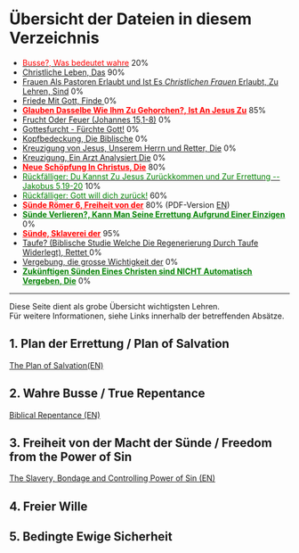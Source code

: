 ﻿<!--t Grundlegende Lehren t-->
<!--d  d-->

# Übersicht der Dateien in diesem Verzeichnis
- [<font color="red">Busse?, Was bedeutet wahre</font>](grundlegende-lehren/busse) 20%
- [Christliche Leben, Das](grundlegende-lehren/das-leben-als-christ) 90%
- [Frauen Als Pastoren Erlaubt und Ist Es _Christlichen Frauen_ Erlaubt, Zu Lehren, Sind](grundlegende-lehren/sind-frauen-als-pastoren-erlaubt-und-ist-es-christlichen-frauen-erlaubt-zu-lehren) 0%
- [Friede Mit Gott, Finde ](grundlegende-lehren/finde-friede-mit-gott) 0%
- [<font color="red"><u>**Glauben Dasselbe Wie Ihm Zu Gehorchen?, Ist An Jesus Zu**</u></font>](grundlegende-lehren/glaube-gehorsam) 85%
- [Frucht Oder Feuer (Johannes 15,1-8)](grundlegende-lehren/frucht-oder-feuer.md) 0%
- [Gottesfurcht - Fürchte Gott!](grundlegende-lehren/fuerchte-gott-gottesfurcht) 0%
- [Kopfbedeckung, Die Biblische](grundlegende-lehren/die-biblische-kopfbedeckung) 0%
- [Kreuzigung von Jesus, Unserem Herrn und Retter, Die](grundlegende-lehren/die-kreuzigung-von-jesus-unserm-herrn-und-retter) 0%
- [Kreuzigung, Ein Arzt Analysiert Die](grundlegende-lehren/ein-arzt-analysiert-die-kreuzigung) 0%
- [<font color="red"><u>**Neue Schöpfung In Christus, Die**</u></font>](grundlegende-lehren/neue-schoepfung) 80%
- [<font color="green">Rückfälliger: Du Kannst Zu Jesus Zurückkommen und Zur Errettung -- Jakobus 5,19-20</font>](grundlegende-lehren/rueckfaelliger-du-kannst-zu-jesus-und-zur-errettung-zurueckkommen) 10%
- [<font color="green">Rückfälliger: Gott will dich zurück!</font>](grundlegende-lehren/rueckfaelliger-gott-will-dich-zurueck) 60%
- [<font color="red"><u>**Sünde Römer 6, Freiheit von der**</u></font>](grundlegende-lehren/freiheit-von-suende) 80% (PDF-Version [EN](files/tracts/eomin.org_romans6.pdf))
- [<font color="green"><u>**Sünde Verlieren?, Kann Man Seine Errettung Aufgrund Einer Einzigen**</u></font>](grundlegende-lehren/kann-man-seine-errettung-aufgrund-einer-einzigen-suende-verlieren) 0%
- [<font color="red"><u>**Sünde, Sklaverei der**</u></font>](grundlegende-lehren/slaverei-der-suende) 95%
- [Taufe? (Biblische Studie Welche Die Regenerierung Durch Taufe Widerlegt), Rettet ](grundlegende-lehren/rettet-taufe-biblische-studie-welche-die-regenerierung-durch-taufe-widerlegt) 0%
- [Vergebung, die grosse Wichtigkeit der](grundlegende-lehren/wichtigkeit-der-vergebung) 0%
- [<font color="green"><u>**Zukünftigen Sünden Eines Christen sind NICHT Automatisch Vergeben, Die**</u></font>](grundlegende-lehren/zukuenftige-suenden-sind-nicht-automatisch-vergeben) 0%


- - -
Diese Seite dient als grobe Übersicht wichtigsten Lehren.  
Für weitere Informationen, siehe Links innerhalb der betreffenden Absätze.

## 1. Plan der Errettung / Plan of Salvation
[The Plan of Salvation(EN)](post/the-plan-of-salvation)

## 2. Wahre Busse / True Repentance
[Biblical Repentance (EN)](post/biblical-repentance)

## 3. Freiheit von der Macht der Sünde / Freedom from the Power of Sin
[The Slavery, Bondage and Controlling Power of Sin (EN)](post/the-slavery-bondage-and-controlling-power-of-sin)

## 4. Freier Wille


## 5. Bedingte Ewige Sicherheit



